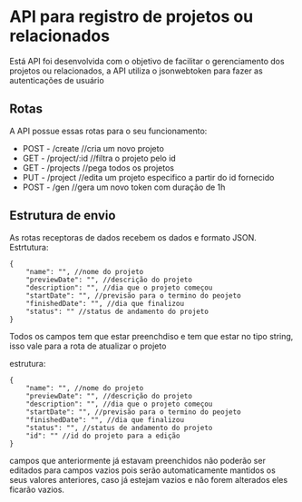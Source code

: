 # API para registro de projetos ou relacionados

Está API foi desenvolvida com o objetivo de facilitar o gerenciamento dos projetos ou relacionados, a API utiliza o jsonwebtoken para fazer as autenticações de usuário

## Rotas

A API possue essas rotas para o seu funcionamento:

- POST - /create //cria um novo projeto
- GET - /project/:id //filtra o projeto pelo id
- GET - /projects //pega todos os projetos
- PUT - /project //edita um projeto especifico a partir do id fornecido
- POST - /gen //gera um novo token com duração de 1h

## Estrutura de envio

As rotas receptoras de dados recebem os dados e formato JSON.
Estrtutura:

```
{
    "name": "", //nome do projeto
    "previewDate": "", //descrição do projeto
    "description": "", //dia que o projeto começou
    "startDate": "", //previsão para o termino do peojeto
    "finishedDate": "", //dia que finalizou
    "status": "" //status de andamento do projeto
}
```

Todos os campos tem que estar preenchdiso e tem que estar no tipo string, isso vale para a rota de atualizar o projeto

estrutura:

```
{
    "name": "", //nome do projeto
    "previewDate": "", //descrição do projeto
    "description": "", //dia que o projeto começou
    "startDate": "", //previsão para o termino do peojeto
    "finishedDate": "", //dia que finalizou
    "status": "", //status de andamento do projeto
    "id": "" //id do projeto para a edição
}
```

campos que anteriormente já estavam preenchidos não poderão ser editados para campos vazios pois serão automaticamente mantidos os seus valores anteriores, caso já estejam vazios e não forem alterados eles ficarão vazios.